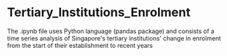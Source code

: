 # Tertiary_Institutions_Enrolment
The .ipynb file uses Python language (pandas package) and consists of a time series analysis of Singapore's tertiary institutions' change in enrolment from the start of their establishment to recent years

